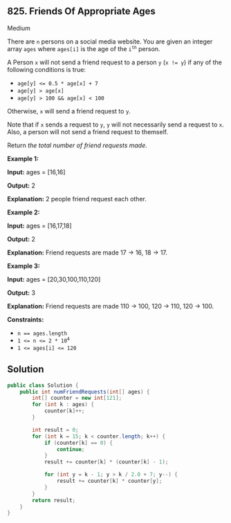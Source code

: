 ## 825\. Friends Of Appropriate Ages

Medium

There are `n` persons on a social media website. You are given an integer array `ages` where `ages[i]` is the age of the <code>i<sup>th</sup></code> person.

A Person `x` will not send a friend request to a person `y` (`x != y`) if any of the following conditions is true:

*   `age[y] <= 0.5 * age[x] + 7`
*   `age[y] > age[x]`
*   `age[y] > 100 && age[x] < 100`

Otherwise, `x` will send a friend request to `y`.

Note that if `x` sends a request to `y`, `y` will not necessarily send a request to `x`. Also, a person will not send a friend request to themself.

Return _the total number of friend requests made_.

**Example 1:**

**Input:** ages = [16,16]

**Output:** 2

**Explanation:** 2 people friend request each other.

**Example 2:**

**Input:** ages = [16,17,18]

**Output:** 2

**Explanation:** Friend requests are made 17 -> 16, 18 -> 17.

**Example 3:**

**Input:** ages = [20,30,100,110,120]

**Output:** 3

**Explanation:** Friend requests are made 110 -> 100, 120 -> 110, 120 -> 100.

**Constraints:**

*   `n == ages.length`
*   <code>1 <= n <= 2 * 10<sup>4</sup></code>
*   `1 <= ages[i] <= 120`

## Solution

```java
public class Solution {
    public int numFriendRequests(int[] ages) {
        int[] counter = new int[121];
        for (int k : ages) {
            counter[k]++;
        }

        int result = 0;
        for (int k = 15; k < counter.length; k++) {
            if (counter[k] == 0) {
                continue;
            }
            result += counter[k] * (counter[k] - 1);

            for (int y = k - 1; y > k / 2.0 + 7; y--) {
                result += counter[k] * counter[y];
            }
        }
        return result;
    }
}
```
